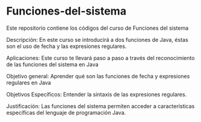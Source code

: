 # Funciones-del-sistema
Este repositorio contiene los códigos del curso de Funciones del sistema


Descripción:
En este curso se introducirá a dos funciones de Java, éstas son el uso de fecha y las expresiones regulares.

Aplicaciones:
Este curso te llevará paso a paso a través del reconocimiento de las funciones del sistema en Java

Objetivo general:
Aprender qué son las funciones de fecha y expresiones regulares en Java

Objetivos Específicos:
Entender la sintaxis de las expresiones regulares. 

Justificación:
Las funciones del sistema permiten acceder a características específicas del lenguaje de programación Java.

